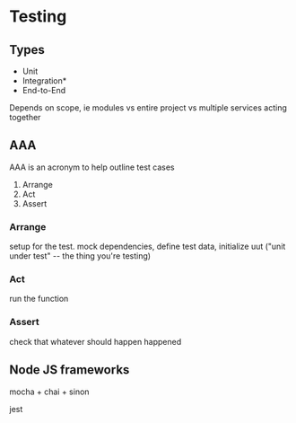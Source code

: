 # Testing

## Types

- Unit
- Integration*
- End-to-End

Depends on scope, ie modules vs entire project vs multiple services acting together

## AAA

AAA is an acronym to help outline test cases

1. Arrange
1. Act
1. Assert

### Arrange

setup for the test. mock dependencies, define test data, initialize uut ("unit under test" -- the thing you're testing)

### Act

run the function

### Assert

check that whatever should happen happened

## Node JS frameworks

mocha + chai + sinon

jest